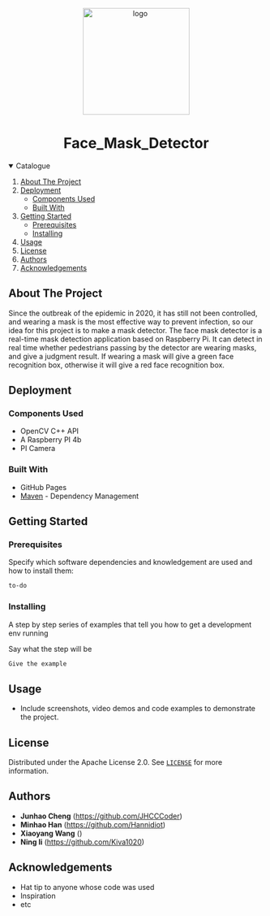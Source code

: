 <!-- PROJECT LOGO -->
<br />

<div align="center">


<img src="Img/Logo.png" alt="logo" width="210" div al ign=center />

</div>

  <h1 align="center">Face_Mask_Detector</h1>

 
</p>





</p>


<!-- TABLE OF CONTENTS -->

<details open="open">
  <summary>Catalogue</summary>
  <ol>
    <li><a href="#about-the-project">About The Project</a>
    <li>
      <a href="#deployment">Deployment</a>
      <ul>
        <li><a href="#components-used">Components Used</a></li>
        <li><a href="#built-with">Built With</a></li>
      </ul>
    </li>
    <li>
      <a href="#getting-started">Getting Started</a>
      <ul>
        <li><a href="#prerequisites">Prerequisites</a></li>
        <li><a href="#installing">Installing</a></li>
      </ul>
    </li>  
    <li><a href="#usage">Usage</a></li>
    <li><a href="#license">License</a></li>
    <li><a href="#authors">Authors</a></li>
    <li><a href="#acknowledgements">Acknowledgements</a></li>
  </ol>
</details>





<!-- ABOUT THE PROJECT -->
## About The Project

Since the outbreak of the epidemic in 2020, it has still not been controlled, and wearing a mask is the most effective way to prevent infection, so our idea for this project is to make a mask detector. The face mask detector is a real-time mask detection application based on Raspberry Pi.
It can detect in real time whether pedestrians passing by the detector are wearing masks, and give a judgment result. If wearing a mask will give a green face recognition box, otherwise it will give a red face recognition box.

<!-- Deployment -->
## Deployment
### Components Used

* OpenCV C++ API
* A Raspberry PI 4b
* PI Camera
### Built With

* GitHub Pages
* [Maven](https://maven.apache.org/) - Dependency Management

<!-- GETTING STARTED -->
## Getting Started

### Prerequisites

Specify which software dependencies and knowledgement are used and how to install them:

  ```sh
  to-do
  ```
### Installing

A step by step series of examples that tell you how to get a development env running

Say what the step will be

  ```sh
  Give the example
  ```
<!-- USAGE EXAMPLES -->
## Usage

* Include screenshots, video demos and code examples to demonstrate the project.


<!-- LICENSE -->
## License

Distributed under the Apache License 2.0. See [`LICENSE`](https://github.com/RTEP-zero-to-one/FacialDecorationTracing/blob/dev/LICENSE) for more information.

<!-- CONTACT -->

## Authors



* **Junhao Cheng** (https://github.com/JHCCCoder) 
* **Minhao Han** (https://github.com/Hannidiot)
* **Xiaoyang Wang** ()
* **Ning li** (https://github.com/Kiva1020)



<!-- ACKNOWLEDGEMENTS -->
## Acknowledgements
* Hat tip to anyone whose code was used
* Inspiration
* etc
